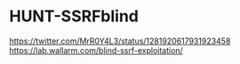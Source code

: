 # HUNT-SSRFblind
https://twitter.com/MrR0Y4L3/status/1281920617931923458
https://lab.wallarm.com/blind-ssrf-exploitation/
